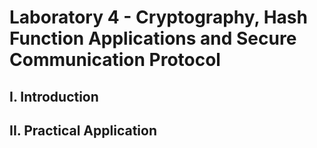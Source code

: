 
# Laboratory 4 - Cryptography, Hash Function Applications and Secure Communication Protocol
## I. Introduction


## II. Practical Application
